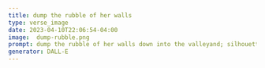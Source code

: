 ```yaml
---
title: dump the rubble of her walls
type: verse_image
date: 2023-04-10T22:06:54-04:00
image:  dump-rubble.png
prompt: dump the rubble of her walls down into the valleyand; silhouette wallpaper
generator: DALL-E
---
```

